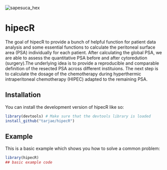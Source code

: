 
![sapesuca_hex](https://user-images.githubusercontent.com/48481785/210942094-fc16d452-a765-4317-b4ea-335e9461b3e0.png) 

# hipecR

<!-- badges: start -->
<!-- badges: end -->

The goal of hipecR to provide a bunch of helpful function for patient data analysis and some essential functions to calculate the peritoneal surface area (PSA) individually for each patient. After calculating the global PSA, we are able to assess the quantitative PSA before and after cytoredution (surgery).The underlying idea is to provide a reproducible and comparable definition of the resected PSA across different instituions. The next step is to calculate the dosage of the chemotherapy during hyperthermic intraperitoneal chemotherapy (HIPEC) adapted to the remaining PSA.

## Installation

You can install the development version of hipecR like so:

``` r
library(devtools) # Make sure that the devtools library is loaded
install_github("tarjae/hipecR")
```

## Example

This is a basic example which shows you how to solve a common problem:

``` r
library(hipecR)
## basic example code
```

